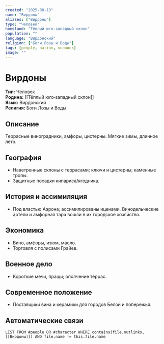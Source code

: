 ```yaml
---
created: "2025-08-13"
name: "Вирдоны"
aliases: ["Вирдоны"]
type: "Человек"
homeland: "Тёплый юго‑западный склон"
population: ""
language: "Вирдонский"
religion: ["Боги Лозы и Воды"]
tags: [people, nation, человек]
image: ""
---
```

# Вирдоны

**Тип:** Человек  
**Родина:** [[Тёплый юго‑западный склон]]  
**Язык:** Вирдонский  
**Религия:** Боги Лозы и Воды  

## Описание
Террасные виноградники, амфоры, цистерны. Мягкие зимы, длинное лето.

## География
- Наветренные склоны с террасами; ключи и цистерны; каменные тропы.  
- Защитные посадки кипариса/ягодника.

## История и ассимиляция
- Под властью Аэрона; ассимилированы иценами. Винодельческие артели и амфорная тара вошли в их городское хозяйство.

## Экономика
- Вино, амфоры, изюм, масло.  
- Торговля с полисами Грайев.

## Военное дело
- Короткие мечи, пращи; ополчение террас.

## Современное положение
- Поставщики вина и керамики для городов Белой и побережья.

## Автоматические связи
```dataview
LIST FROM #people OR #character WHERE contains(file.outlinks, [[Вирдоны]]) AND file.name != this.file.name
```

